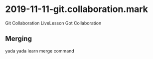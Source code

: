 # 2019-11-11-git.collaboration.mark
Git Collaboration LiveLesson
Got Collaboration
## Merging
   yada yada learn merge command
